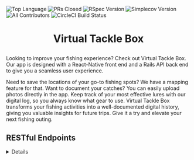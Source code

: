 ![Top Language](https://img.shields.io/github/languages/top/virtual-tackle-box/back-end-vtb?color=red)
![PRs Closed](https://img.shields.io/github/issues-pr-closed/virtual-tackle-box/back-end-vtb)
![RSpec Version](https://img.shields.io/gem/v/rspec?color=blue&label=rspec)
![Simplecov Version](https://img.shields.io/gem/v/simplecov?color=blue&label=simplecov)
![All Contributors](https://img.shields.io/badge/contributors-2-orange.svg?style=flat)
![CircleCI Build Status](https://img.shields.io/circleci/build/github/virtual-tackle-box/back-end-vtb)

# <p align="center"> Virtual Tackle Box </p>

Looking to improve your fishing experience? Check out Virtual Tackle Box. Our app is designed with a React-Native front end and a Rails API back end to give you a seamless user experience.

Need to save the locations of your go-to fishing spots? We have a mapping feature for that. Want to document your catches? You can easily upload photos directly in the app. Keep track of your most effective lures with our digital log, so you always know what gear to use. Virtual Tackle Box transforms your fishing activities into a well-documented digital history, giving you valuable insights for future trips. Give it a try and elevate your next fishing outing.

## RESTful Endpoints

<details close>

### Create a User


```http
POST /api/v1/users
{ 
    "user": {
  "email": "dg867@gmail.com",
  "password": "great_password",
  "password_confirmation": "great_password"
    }
}
```
<details close>
<summary>  Details </summary>
<br>

  Parameters: <br>
```
CONTENT_TYPE=application/json
```

| Code | Description |
| :--- | :--- |
| 201 | Created |

Example Value:

### Get all Lures for a User

```http
GET /api/v1/users/:id/lures
```

### Get a Single Lure for a User

```http
GET /api/v1/users/:id/lures/:id
```

### Create a User's Lure

```http
POST /api/v1/users/:id/lures
```

### Update a User's Lure

```http
PATCH /api/v1/users/:id/lures/:id 
```

### Delete a User's Lure

```http
DELETE /api/v1/users/:id/lures/:id 
```
</details>


###Post Catch
<details close>
<summary>  Details </summary>
<br>

  Parameters: <br>
```
CONTENT_TYPE=application/json
```

| Code | Description |
| :--- | :--- |
| 201 | Created |

Example Value:
```json
{
  "data": {
    "id": "1",
    "type": "user",
    "attributes": {
      "email": "test@example.com",
      "catches": [
        {
          "id": 1,
          "species": "Largemouth Bass",
          "weight": 8,
          "length": 13,
          "user_id": 1,
          "created_at": "2023-10-22T03:03:10.425Z",
          "updated_at": "2023-10-22T03:03:10.425Z",
          "spot_name": "Josh’s Spot",
          "latitude": 46.805844423621096,
          "longitude": -95.84727562996598,
          "lure": "Frog",
          "cloudinary_urls": [
          "http://res.cloudinary.com/dw48ifzg4/image/upload/v1697943780/ub8iosvp5tog05zfc0t0.jpg"
          ]
        }
    }
}
```

## Status Codes

Virtual Tackle Box returns the following status codes in its API:

| Status Code | Description |
| :--- | :--- |
| 200 | `OK` |
| 201 | `CREATED` |
| 204 | `NO CONTENT` |
| 400 | `BAD REQUEST` |
| 404 | `NOT FOUND` |
| 422 | `UNPROCESSABLE ENTITY`
| 500 | `INTERNAL SERVER ERROR` |

## Prerequisites
Running this project requires:
- Rails 7.0.8
- ruby 3.2.2

## Installation

1. Fork and clone this repository
2. `cd` into the root directiory
3. `bundle install`
4. `rails db:{drop,create,migrate,seed}`
5. Run the test suite with `bundle exec rspec`
6. Start the local server by running `rails s`
7. Visit the app on `localhost:3000` in your web browser

## Database Schema
<img width="1045" alt="Screenshot 2023-10-22 at 3 10 28 PM" src="https://github.com/virtual-tackle-box/back-end-vtb/assets/64923238/400d2627-ec39-426c-9bb3-2c8893968acc">


## Contributors

<b>Wil Fady</b> <br>
&nbsp;&nbsp;&nbsp;&nbsp;&nbsp; GitHub: <a href="https://github.com/fadwil">fadwil</a> <br>
&nbsp;&nbsp;&nbsp;&nbsp;&nbsp; LinkedIn: <a href="https://www.linkedin.com/in/wilfady/">wilfady</a> <br>

<b>Daniel Gallagher</b> <br>
&nbsp;&nbsp;&nbsp;&nbsp;&nbsp; GitHub: <a href="https://github.com/Daniel-Gallagher92">Daniel-Gallagher92</a> <br>
&nbsp;&nbsp;&nbsp;&nbsp;&nbsp; LinkedIn: <a href="https://www.linkedin.com/in/daniel-ryan-gallagher/">Daniel Gallagher</a> <br>
